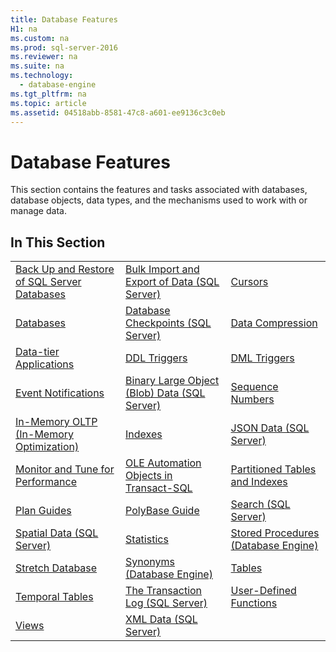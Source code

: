 ```yaml
---
title: Database Features
H1: na
ms.custom: na
ms.prod: sql-server-2016
ms.reviewer: na
ms.suite: na
ms.technology: 
  - database-engine
ms.tgt_pltfrm: na
ms.topic: article
ms.assetid: 04518abb-8581-47c8-a601-ee9136c3c0eb
---
```

# Database Features
  This section contains the features and tasks associated with databases, database objects, data types, and the mechanisms used to work with or manage data.  
  
## In This Section  
  
||||  
|-|-|-|  
|[Back Up and Restore of SQL Server Databases](../../Topics/TopicNameNotContainA/Back-Up-and-Restore-of-SQL-Server-Databases.md)|[Bulk Import and Export of Data &#40;SQL Server&#41;](../../Topics/TopicNameNotContainA/Bulk-Import-and-Export-of-Data--SQL-Server-.md)|[Cursors](../../Topics/TopicNameNotContainA/Cursors.md)|  
|[Databases](../../Topics/TopicNameNotContainA/Databases.md)|[Database Checkpoints &#40;SQL Server&#41;](../../Topics/TopicNameNotContainA/Database-Checkpoints--SQL-Server-.md)|[Data Compression](../../Topics/TopicNameNotContainA/Data-Compression.md)|  
|[Data-tier Applications](../../Topics/TopicNameNotContainA/Data-tier-Applications.md)|[DDL Triggers](../../Topics/TopicNameNotContainA/DDL-Triggers.md)|[DML Triggers](../../Topics/TopicNameNotContainA/DML-Triggers.md)|  
|[Event Notifications](../../Topics/TopicNameNotContainA/Event-Notifications.md)|[Binary Large Object &#40;Blob&#41; Data &#40;SQL Server&#41;](../../Topics/TopicNameNotContainA/Binary-Large-Object--Blob--Data--SQL-Server-.md)|[Sequence Numbers](../../Topics/TopicNameNotContainA/Sequence-Numbers.md)|  
|[In-Memory OLTP &#40;In-Memory Optimization&#41;](../../Topics/TopicNameNotContainA/In-Memory-OLTP--In-Memory-Optimization-.md)|[Indexes](../../Topics/TopicNameNotContainA/Indexes.md)|[JSON Data &#40;SQL Server&#41;](../../Topics/TopicNameNotContainA/JSON-Data--SQL-Server-.md)|  
|[Monitor and Tune for Performance](../../Topics/TopicNameNotContainA/Monitor-and-Tune-for-Performance.md)|[OLE Automation Objects in Transact-SQL](../../Topics/TopicNameNotContainA/OLE-Automation-Objects-in-Transact-SQL.md)|[Partitioned Tables and Indexes](../../Topics/TopicNameNotContainA/Partitioned-Tables-and-Indexes.md)|  
|[Plan Guides](../../Topics/TopicNameNotContainA/Plan-Guides.md)|[PolyBase Guide](../../Topics/TopicNameNotContainA/PolyBase-Guide.md)|[Search &#40;SQL Server&#41;](../../Topics/TopicNameNotContainA/Search--SQL-Server-.md)|  
|[Spatial Data &#40;SQL Server&#41;](../../Topics/TopicNameNotContainA/Spatial-Data--SQL-Server-.md)|[Statistics](../../Topics/TopicNameNotContainA/Statistics.md)|[Stored Procedures &#40;Database Engine&#41;](../../Topics/TopicNameNotContainA/Stored-Procedures--Database-Engine-.md)|  
|[Stretch Database](../../Topics/TopicNameNotContainA/Stretch-Database.md)|[Synonyms &#40;Database Engine&#41;](../../Topics/TopicNameNotContainA/Synonyms--Database-Engine-.md)|[Tables](../../Topics/TopicNameNotContainA/Tables.md)|  
|[Temporal Tables](../../Topics/TopicNameNotContainA/Temporal-Tables.md)|[The Transaction Log &#40;SQL Server&#41;](../../Topics/TopicNameNotContainA/The-Transaction-Log--SQL-Server-.md)|[User-Defined Functions](../../Topics/TopicNameNotContainA/User-Defined-Functions.md)|  
|[Views](../../Topics/TopicNameNotContainA/Views.md)|[XML Data &#40;SQL Server&#41;](../../Topics/TopicNameNotContainA/XML-Data--SQL-Server-.md)||  
  
  
